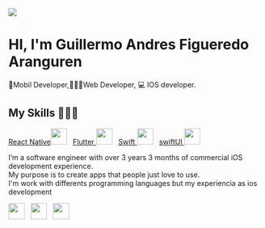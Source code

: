 ![](https://badges.pufler.dev/visits/atrinh0/atrinh0?color=black&logo=github)

# HI, I'm Guillermo Andres Figueredo Aranguren 

📱Mobil Developer,👨🏼‍💻Web Developer, 💻 IOS developer. <br>

## My Skills  👨🏼‍💻

<a href="https://twitter.com/memof80">React Native<img src="https://img.icons8.com/color/96/000000/react-native.png" width="32"/></a>
&nbsp;
<a href="https://www.linkedin.com/in/guillermo-andr%C3%A9s-figueredo-aranguren-814465127"> Flutter <img src="https://img.icons8.com/color/96/000000/flutter.png" width="32"/></a>
&nbsp;
<a href="https://www.instagram.com/detodounpoquito_code"> Swift <img src="https://img.icons8.com/color/96/000000/swift.png" width="32"/></a>
&nbsp;
<a href="https://www.instagram.com/detodounpoquito_code"> swiftUI <img src="https://img.icons8.com/fluency/96/000000/swiftui.png" width="32"/></a>
&nbsp;


I’m a software engineer with over 3 years 3 months of commercial iOS development experience.<br>
My purpose is to create apps that people just love to use.<br>
I'm work with differents programming languages but my experiencia as ios development 

<a href="https://twitter.com/memof80"><img src="https://img.icons8.com/ios-filled/64/555555/twitter.svg" width="32"/></a>
&nbsp;
<a href="https://www.linkedin.com/in/guillermo-andr%C3%A9s-figueredo-aranguren-814465127"><img src="https://img.icons8.com/ios-filled/64/555555/linkedin.svg" width="32"/></a>
&nbsp;
<a href="https://www.instagram.com/detodounpoquito_code"><img src="https://img.icons8.com/ios-filled/64/555555/instagram.svg" width="32"/></a>
&nbsp;




